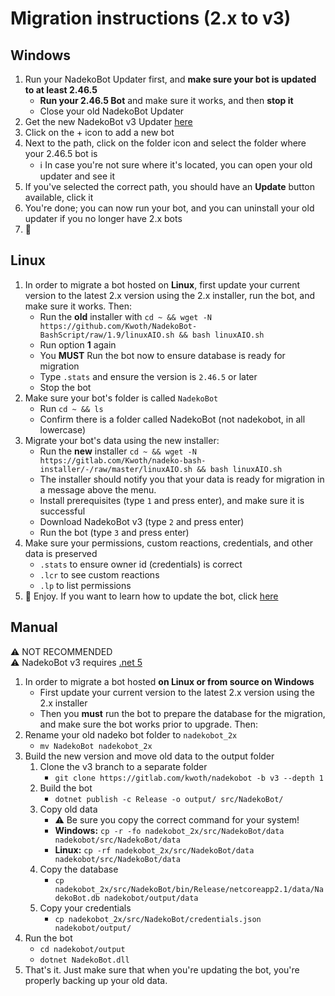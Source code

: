 # Migration instructions (2.x to v3)

## Windows

1. Run your NadekoBot Updater first, and **make sure your bot is updated to at least 2.46.5**
    - **Run your 2.46.5 Bot** and make sure it works, and then **stop it**  
    - Close your old NadekoBot Updater
2. Get the new NadekoBot v3 Updater [here](https://dl.nadeko.bot/v3)
3. Click on the + icon to add a new bot
4. Next to the path, click on the folder icon and select the folder where your 2.46.5 bot is
    - ℹ In case you're not sure where it's located, you can open your old updater and see it
5. If you've selected the correct path, you should have an **Update** button available, click it
6. You're done; you can now run your bot, and you can uninstall your old updater if you no longer have 2.x bots
7. 🎉

## Linux

1. In order to migrate a bot hosted on **Linux**, first update your current version to the latest 2.x version using the 2.x installer, run the bot, and make sure it works. Then:
    - Run the **old** installer with `cd ~ && wget -N https://github.com/Kwoth/NadekoBot-BashScript/raw/1.9/linuxAIO.sh && bash linuxAIO.sh`
    - Run option **1** again
    - You **MUST** Run the bot now to ensure database is ready for migration
    - Type `.stats` and ensure the version is `2.46.5` or later
    - Stop the bot
2. Make sure your bot's folder is called `NadekoBot`
    - Run `cd ~ && ls`
    - Confirm there is a folder called NadekoBot (not nadekobot, in all lowercase)
3. Migrate your bot's data using the new installer:
    - Run the **new** installer `cd ~ && wget -N https://gitlab.com/Kwoth/nadeko-bash-installer/-/raw/master/linuxAIO.sh && bash linuxAIO.sh`
    - The installer should notify you that your data is ready for migration in a message above the menu.
    - Install prerequisites (type `1` and press enter), and make sure it is successful
    - Download NadekoBot v3 (type `2` and press enter)
    - Run the bot (type `3` and press enter)
4. Make sure your permissions, custom reactions, credentials, and other data is preserved
    - `.stats` to ensure owner id (credentials) is correct
    - `.lcr` to see custom reactions
    - `.lp` to list permissions
5. 🎉 Enjoy. If you want to learn how to update the bot, click [here](../linux-guide/#update-instructions)

## Manual 

⚠ NOT RECOMMENDED  
⚠ NadekoBot v3 requires [.net 5](https://dotnet.microsoft.com/download/dotnet/5.0)

1. In order to migrate a bot hosted **on Linux or from source on Windows**
    - First update your current version to the latest 2.x version using the 2.x installer
    - Then you **must** run the bot to prepare the database for the migration, and make sure the bot works prior to upgrade.
 Then:
2. Rename your old nadeko bot folder to `nadekobot_2x`
   - `mv NadekoBot nadekobot_2x`
3. Build the new version and move old data to the output folder 
   1. Clone the v3 branch to a separate folder 
      - `git clone https://gitlab.com/kwoth/nadekobot -b v3 --depth 1`
   2. Build the bot
      - `dotnet publish -c Release -o output/ src/NadekoBot/`
   3. Copy old data
      - ⚠ Be sure you copy the correct command for your system!
      - **Windows:** `cp -r -fo nadekobot_2x/src/NadekoBot/data nadekobot/src/NadekoBot/data`
      - **Linux:** `cp -rf nadekobot_2x/src/NadekoBot/data nadekobot/src/NadekoBot/data`
   4. Copy the database 
      - `cp nadekobot_2x/src/NadekoBot/bin/Release/netcoreapp2.1/data/NadekoBot.db nadekobot/output/data`
   5. Copy your credentials
      - `cp nadekobot_2x/src/NadekoBot/credentials.json nadekobot/output/`
4. Run the bot
    - `cd nadekobot/output`
    - `dotnet NadekoBot.dll`
5. That's it. Just make sure that when you're updating the bot, you're properly backing up your old data.
